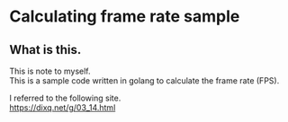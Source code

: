 # Calculating frame rate sample
## What is this.
This is note to myself.  
This is a sample code written in golang to calculate the frame rate (FPS).  
  
I referred to the following site.  
https://dixq.net/g/03_14.html
